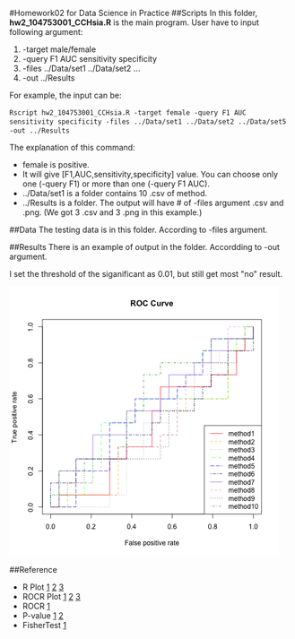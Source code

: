 #Homework02 for Data Science in Practice
##Scripts
In this folder, __hw2\_104753001\_CCHsia.R__ is the main program. User have to input following argument:

1. -target male/female
2. -query F1 AUC sensitivity specificity
3. -files ../Data/set1 ../Data/set2 ...
4. -out ../Results

For example, the input can be: 

    Rscript hw2_104753001_CCHsia.R -target female -query F1 AUC sensitivity specificity -files ../Data/set1 ../Data/set2 ../Data/set5 -out ../Results

The explanation of this command:

- female is positive.
- It will give [F1,AUC,sensitivity,specificity] value. You can choose only one (-query F1) or more than one (-query F1 AUC).
- ../Data/set1 is a folder contains 10 .csv of method.
- ../Results is a folder. The output will have # of -files argument .csv and .png. (We got 3 .csv and 3 .png in this example.)

##Data
The testing data is in this folder. According to -files argument.

##Results
There is an example of output in the folder. Accordding to -out argument.

I set the threshold of the siganificant as 0.01, but still get most "no" result.


![alt tag](https://raw.githubusercontent.com/casperhsia/dataScience_hw/master/hw02/Results/set1_ROC.png)

##Reference
- R Plot  [1](http://www.harding.edu/fmccown/r/)
[2](http://www.statmethods.net/advgraphs/parameters.html)
[3](http://stackoverflow.com/questions/19053440/r-legend-with-points-and-lines-being-different-colors-for-the-same-legend-item)
- ROCR Plot  [1](http://www.inside-r.org/packages/cran/verification/docs/roc.plot)
[2](http://stackoverflow.com/questions/14085281/multiple-roc-curves-in-one-plot-rocr)
[3](http://www.r-bloggers.com/an-example-of-roc-curves-plotting-with-rocr/)
- ROCR  [1](https://cran.r-project.org/web/packages/ROCR/ROCR.pdf)
- P-value  [1](http://stats.stackexchange.com/questions/75050/in-r-how-to-compute-the-p-value-for-area-under-roc)
[2](http://blog.xuite.net/metafun/life/82541806-p-value%E3%80%81%E9%A1%AF%E8%91%97%E6%B0%B4%E6%BA%96%E3%80%81Type+I+error,+Type+2+error)
- FisherTest  [1](https://stat.ethz.ch/R-manual/R-devel/library/stats/html/fisher.test.html)
